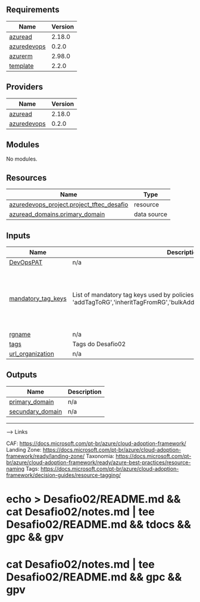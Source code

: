 ## Requirements

| Name | Version |
|------|---------|
| <a name="requirement_azuread"></a> [azuread](#requirement\_azuread) | 2.18.0 |
| <a name="requirement_azuredevops"></a> [azuredevops](#requirement\_azuredevops) | 0.2.0 |
| <a name="requirement_azurerm"></a> [azurerm](#requirement\_azurerm) | 2.98.0 |
| <a name="requirement_template"></a> [template](#requirement\_template) | 2.2.0 |

## Providers

| Name | Version |
|------|---------|
| <a name="provider_azuread"></a> [azuread](#provider\_azuread) | 2.18.0 |
| <a name="provider_azuredevops"></a> [azuredevops](#provider\_azuredevops) | 0.2.0 |

## Modules

No modules.

## Resources

| Name | Type |
|------|------|
| [azuredevops_project.project_tftec_desafio](https://registry.terraform.io/providers/microsoft/azuredevops/0.2.0/docs/resources/project) | resource |
| [azuread_domains.primary_domain](https://registry.terraform.io/providers/hashicorp/azuread/2.18.0/docs/data-sources/domains) | data source |

## Inputs

| Name | Description | Type | Default | Required |
|------|-------------|------|---------|:--------:|
| <a name="input_DevOpsPAT"></a> [DevOpsPAT](#input\_DevOpsPAT) | n/a | `any` | n/a | yes |
| <a name="input_mandatory_tag_keys"></a> [mandatory\_tag\_keys](#input\_mandatory\_tag\_keys) | List of mandatory tag keys used by policies 'addTagToRG','inheritTagFromRG','bulkAddTagsToRG','bulkInheritTagsFromRG' | `list` | <pre>[<br>  "Application",<br>  "CostCentre",<br>  "Environment",<br>  "ManagedBy",<br>  "OwnedBy",<br>  "SupportBy"<br>]</pre> | no |
| <a name="input_rgname"></a> [rgname](#input\_rgname) | n/a | `any` | n/a | yes |
| <a name="input_tags"></a> [tags](#input\_tags) | Tags do Desafio02 | `map(string)` | n/a | yes |
| <a name="input_url_organization"></a> [url\_organization](#input\_url\_organization) | n/a | `any` | n/a | yes |

## Outputs

| Name | Description |
|------|-------------|
| <a name="output_primary_domain"></a> [primary\_domain](#output\_primary\_domain) | n/a |
| <a name="output_secundary_domain"></a> [secundary\_domain](#output\_secundary\_domain) | n/a |
---------------------------------------------------------------------------------------------------------------------------



--> Links

CAF: https://docs.microsoft.com/pt-br/azure/cloud-adoption-framework/
Landing Zone: https://docs.microsoft.com/pt-br/azure/cloud-adoption-framework/ready/landing-zone/
Taxonomia: https://docs.microsoft.com/pt-br/azure/cloud-adoption-framework/ready/azure-best-practices/resource-naming
Tags: https://docs.microsoft.com/pt-br/azure/cloud-adoption-framework/decision-guides/resource-tagging/

# echo > Desafio02/README.md && cat Desafio02/notes.md | tee Desafio02/README.md && tdocs && gpc && gpv
# cat Desafio02/notes.md | tee Desafio02/README.md && gpc && gpv



